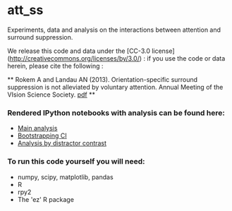 att_ss
======

Experiments, data and analysis on the interactions between attention and surround suppression. 

We release this code and data under the [CC-3.0 license] (http://creativecommons.org/licenses/by/3.0/) : if you use the code or data herein, please cite the following :

** Rokem A and Landau AN (2013). Orientation-specific surround suppression is not alleviated by voluntary attention. Annual Meeting of the VIsion Science Society. [pdf](RokemLandauVSS2013Poster4.pdf) **


### Rendered IPython notebooks with analysis can be found here: 

- [Main analysis](http://nbviewer.ipython.org/github/arokem/att_ss/blob/master/GroupAnalysis.ipynb)
- [Bootstrapping CI](http://nbviewer.ipython.org/github/arokem/att_ss/blob/master/BootStrappingCI.ipynb)
- [Analysis by distractor contrast](http://nbviewer.ipython.org/github/arokem/att_ss/blob/master/AnalyzeByDistractor.ipynb)


### To run this code yourself you will need: 

- numpy, scipy, matplotlib, pandas
- R 
- rpy2 
- The 'ez' R package
